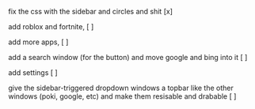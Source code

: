 fix the css with the sidebar and circles and shit [x]

add roblox and fortnite, [ ]

add more apps, [ ]

add a search window (for the button) and move google and bing into it  [ ]

add settings [ ]

give the sidebar-triggered dropdown windows a topbar like the other windows (poki, google, etc) and make them resisable and drabable [ ]
